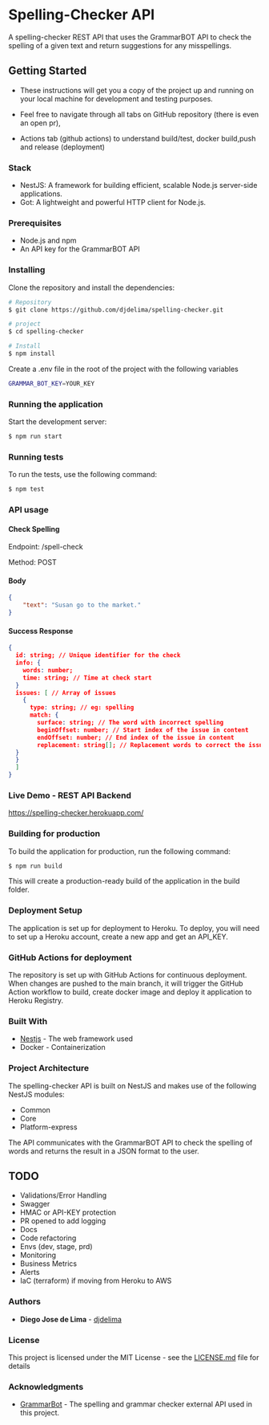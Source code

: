 # Spelling-Checker API
A spelling-checker REST API that uses the GrammarBOT API to check the spelling of a given text and return suggestions for any misspellings.

## Getting Started

- These instructions will get you a copy of the project up and running on your local machine for development and testing purposes.

- Feel free to navigate through all tabs on GitHub repository (there is even an open pr), 
- Actions tab (github actions) to understand build/test, docker build,push and release (deployment)

### Stack

- NestJS: A framework for building efficient, scalable Node.js server-side applications.
- Got: A lightweight and powerful HTTP client for Node.js.

### Prerequisites

- Node.js and npm
- An API key for the GrammarBOT API

### Installing

Clone the repository and install the dependencies:

```bash
# Repository
$ git clone https://github.com/djdelima/spelling-checker.git

# project
$ cd spelling-checker

# Install
$ npm install
```

Create a .env file in the root of the project with the following variables
```bash
GRAMMAR_BOT_KEY=YOUR_KEY
```

### Running the application

Start the development server:

```bash
$ npm run start
```

### Running tests

To run the tests, use the following command:

```bash
$ npm test
```

### API usage

#### Check Spelling
Endpoint: /spell-check

Method: POST

#### Body

```json
{
	"text": "Susan go to the market."
}
```

#### Success Response

```json
{
  id: string; // Unique identifier for the check
  info: {
    words: number;
    time: string; // Time at check start
  }
  issues: [ // Array of issues
    {
      type: string; // eg: spelling
      match: {
        surface: string; // The word with incorrect spelling
        beginOffset: number; // Start index of the issue in content
        endOffset: number; // End index of the issue in content
        replacement: string[]; // Replacement words to correct the issue
  }
  }
  ]
}
```

### Live Demo - REST API Backend

https://spelling-checker.herokuapp.com/

### Building for production
To build the application for production, run the following command:

```bash
$ npm run build
```

This will create a production-ready build of the application in the build folder.

### Deployment Setup
The application is set up for deployment to Heroku. To deploy, you will need to set up a Heroku account, create a new app and get an API_KEY.

### GitHub Actions for deployment
The repository is set up with GitHub Actions for continuous deployment. When changes are pushed to the main branch, it will trigger the GitHub Action workflow to build, create docker image and deploy it application to Heroku Registry.

### Built With
- [Nestjs](https://reactjs.org/) - The web framework used 
- Docker - Containerization

### Project Architecture
The spelling-checker API is built on NestJS and makes use of the following NestJS modules:

- Common
- Core
- Platform-express
    
The API communicates with the GrammarBOT API to check the spelling of words and returns the result in a JSON format to the user.


## TODO

- Validations/Error Handling
- Swagger
- HMAC or API-KEY protection
- PR opened to add logging
- Docs
- Code refactoring
- Envs (dev, stage, prd)
- Monitoring
- Business Metrics
- Alerts
- IaC (terraform) if moving from Heroku to AWS

### Authors

- **Diego Jose de Lima** - [djdelima](https://github.com/djdelima)

### License

This project is licensed under the MIT License - see the [LICENSE.md](LICENSE.md) file for details

### Acknowledgments
- [GrammarBot](https://www.grammarbot.io/) - The spelling and grammar checker external API used in this project.